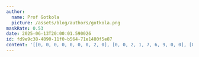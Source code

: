 ```yaml
---
author:
  name: Prof Gotkola
  picture: /assets/blog/authors/gotkola.png
maskRate: 0.53
date: 2025-06-13T20:00:01.590026
id: fd9e9c38-4890-11f0-b564-71e1480f5e87
content: '[[0, 0, 0, 0, 0, 0, 0, 2, 0], [0, 0, 2, 1, 7, 6, 9, 0, 0], [0, 0, 7, 2, 8, 5, 1, 3, 6], [8, 2, 0, 3, 0, 7, 4, 0, 1], [7, 0, 3, 6, 0, 9, 0, 8, 0], [1, 0, 0, 0, 2, 4, 0, 0, 0], [0, 0, 0, 7, 0, 1, 2, 0, 0], [0, 7, 8, 4, 0, 2, 0, 1, 0], [0, 0, 4, 5, 0, 0, 7, 9, 0]]'
---
```

